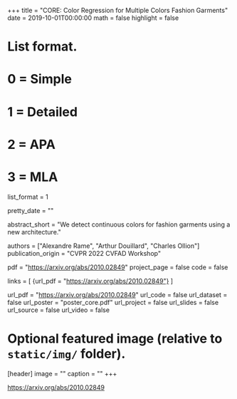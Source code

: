 +++
title = "CORE: Color Regression for Multiple Colors Fashion Garments"
date = 2019-10-01T00:00:00
math = false
highlight = false

# List format.
#   0 = Simple
#   1 = Detailed
#   2 = APA
#   3 = MLA
list_format = 1

pretty_date = ""

abstract_short = "We detect continuous colors for fashion garments using a new architecture."

authors = ["Alexandre Rame", "Arthur Douillard", "Charles Ollion"]
publication_origin = "CVPR 2022 CVFAD Workshop"

pdf = "https://arxiv.org/abs/2010.02849"
project_page = false
code = false

links = [
    {url_pdf = "https://arxiv.org/abs/2010.02849"}
]

url_pdf = "https://arxiv.org/abs/2010.02849"
url_code = false
url_dataset = false
url_poster = "poster_core.pdf"
url_project = false
url_slides = false
url_source = false
url_video = false

# Optional featured image (relative to `static/img/` folder).
[header]
image = ""
caption = ""
+++

https://arxiv.org/abs/2010.02849
